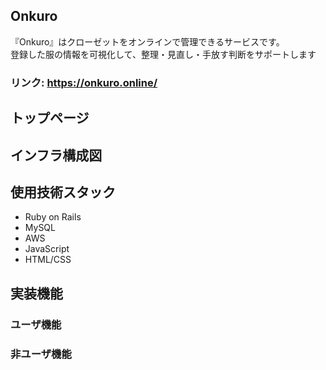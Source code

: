 ## Onkuro

『Onkuro』はクローゼットをオンラインで管理できるサービスです。<br>
登録した服の情報を可視化して、整理・見直し・手放す判断をサポートします

### リンク: https://onkuro.online/

## トップページ



## インフラ構成図



## 使用技術スタック
- Ruby on Rails 
- MySQL
- AWS
- JavaScript
- HTML/CSS

## 実装機能
### ユーザ機能
### 非ユーザ機能


